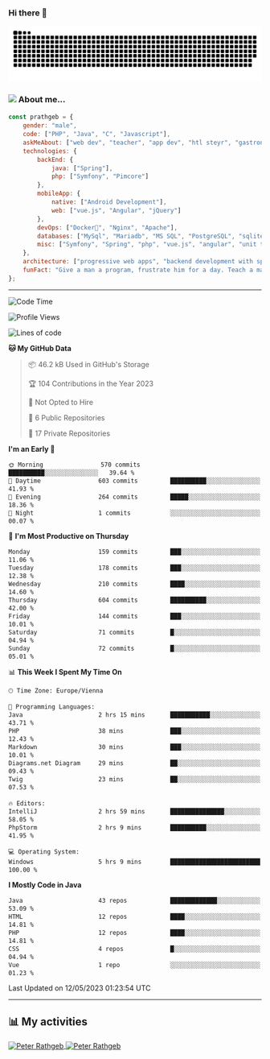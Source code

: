 ### Hi there 👋

<div align="center">
  <img  src="https://github.com/1999AZZAR/1999AZZAR/blob/main/resources/img/grid-snake.svg"
       alt="snake" />
</div>

### <img src="https://media.giphy.com/media/VgCDAzcKvsR6OM0uWg/giphy.gif" width="50"> About me...  

```javascript
const prathgeb = {
    gender: "male",
    code: ["PHP", "Java", "C", "Javascript"],
    askMeAbout: ["web dev", "teacher", "app dev", "htl steyr", "gastronaut"],
    technologies: {
        backEnd: {
            java: ["Spring"],
            php: ["Symfony", "Pimcore"]
        },
        mobileApp: {
            native: ["Android Development"],
            web: ["vue.js", "Angular", "jQuery"]
        },
        devOps: ["Docker🐳", "Nginx", "Apache"],
        databases: ["MySql", "Mariadb", "MS SQL", "PostgreSQL", "sqlite"],
        misc: ["Symfony", "Spring", "php", "vue.js", "angular", "unit testing", "ci/cd using github actions"]
    },
    architecture: ["progressive web apps", "backend development with spring", "backend development with symfony"],
    funFact: "Give a man a program, frustrate him for a day. Teach a man to program, frustrate him for a lifetime."
};
```

---
<!--START_SECTION:waka-->
![Code Time](http://img.shields.io/badge/Code%20Time-211%20hrs%2026%20mins-blue)

![Profile Views](http://img.shields.io/badge/Profile%20Views-0-blue)

![Lines of code](https://img.shields.io/badge/From%20Hello%20World%20I%27ve%20Written-2.5%20million%20lines%20of%20code-blue)

**🐱 My GitHub Data** 

> 📦 46.2 kB Used in GitHub's Storage 
 > 
> 🏆 104 Contributions in the Year 2023
 > 
> 🚫 Not Opted to Hire
 > 
> 📜 6 Public Repositories 
 > 
> 🔑 17 Private Repositories 
 > 
**I'm an Early 🐤** 

```text
🌞 Morning                570 commits         ██████████░░░░░░░░░░░░░░░   39.64 % 
🌆 Daytime                603 commits         ██████████░░░░░░░░░░░░░░░   41.93 % 
🌃 Evening                264 commits         █████░░░░░░░░░░░░░░░░░░░░   18.36 % 
🌙 Night                  1 commits           ░░░░░░░░░░░░░░░░░░░░░░░░░   00.07 % 
```
📅 **I'm Most Productive on Thursday** 

```text
Monday                   159 commits         ███░░░░░░░░░░░░░░░░░░░░░░   11.06 % 
Tuesday                  178 commits         ███░░░░░░░░░░░░░░░░░░░░░░   12.38 % 
Wednesday                210 commits         ████░░░░░░░░░░░░░░░░░░░░░   14.60 % 
Thursday                 604 commits         ██████████░░░░░░░░░░░░░░░   42.00 % 
Friday                   144 commits         ███░░░░░░░░░░░░░░░░░░░░░░   10.01 % 
Saturday                 71 commits          █░░░░░░░░░░░░░░░░░░░░░░░░   04.94 % 
Sunday                   72 commits          █░░░░░░░░░░░░░░░░░░░░░░░░   05.01 % 
```


📊 **This Week I Spent My Time On** 

```text
🕑︎ Time Zone: Europe/Vienna

💬 Programming Languages: 
Java                     2 hrs 15 mins       ███████████░░░░░░░░░░░░░░   43.71 % 
PHP                      38 mins             ███░░░░░░░░░░░░░░░░░░░░░░   12.43 % 
Markdown                 30 mins             ███░░░░░░░░░░░░░░░░░░░░░░   10.01 % 
Diagrams.net Diagram     29 mins             ██░░░░░░░░░░░░░░░░░░░░░░░   09.43 % 
Twig                     23 mins             ██░░░░░░░░░░░░░░░░░░░░░░░   07.53 % 

🔥 Editors: 
IntelliJ                 2 hrs 59 mins       ███████████████░░░░░░░░░░   58.05 % 
PhpStorm                 2 hrs 9 mins        ██████████░░░░░░░░░░░░░░░   41.95 % 

💻 Operating System: 
Windows                  5 hrs 9 mins        █████████████████████████   100.00 % 
```

**I Mostly Code in Java** 

```text
Java                     43 repos            █████████████░░░░░░░░░░░░   53.09 % 
HTML                     12 repos            ████░░░░░░░░░░░░░░░░░░░░░   14.81 % 
PHP                      12 repos            ████░░░░░░░░░░░░░░░░░░░░░   14.81 % 
CSS                      4 repos             █░░░░░░░░░░░░░░░░░░░░░░░░   04.94 % 
Vue                      1 repo              ░░░░░░░░░░░░░░░░░░░░░░░░░   01.23 % 
```




 Last Updated on 12/05/2023 01:23:54 UTC
<!--END_SECTION:waka-->

---
  ## 📊 My activities
  <a href="https://github.com/prathgeb">
    <img width=450 height=170 align="center" alt="Peter Rathgeb" src="https://github-readme-stats.vercel.app/api?username=prathgeb&include_all_commits=true&count_private=true&theme=midnight-purple&show_icons=true&bg_color=0D1117&hide_border=true" />
  </a>
  <a href="https://github.com/prathgeb">
    <img align="center" alt="Peter Rathgeb" src="https://github-readme-stats.vercel.app/api/top-langs/?username=prathgeb&include_all_commits=true&count_private=true&theme=midnight-purple&show_icons=true&layout=compact&bg_color=0D1117&hide_border=true" />
  </a>
